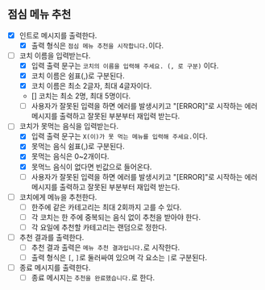 ## 점심 메뉴 추천

- [X] 인트로 메시지를 출력한다.
  - [X] 출력 형식은 `점심 메뉴 추천을 시작합니다.`이다.

- [ ] 코치 이름을 입력받는다.
  - [X] 입력 출력 문구는 `코치의 이름을 입력해 주세요. (, 로 구분)` 이다.
  - [X] 코치 이름은 쉼표(,)로 구분된다.
  - [X] 코치 이름은 최소 2글자, 최대 4글자이다.
  - [] 코치는 최소 2명, 최대 5명이다.
  - [ ] 사용자가 잘못된 입력을 하면 에러를 발생시키고 "[ERROR]"로 시작하는 에러 메시지를 출력하고 잘못된 부분부터 재입력 받는다.
- [ ] 코치가 못먹는 음식을 입력받는다.
  - [X] 입력 출력 문구는 `X(이)가 못 먹는 메뉴를 입력해 주세요.`이다.
  - [X] 못먹는 음식 쉼표(,)로 구분된다.
  - [X] 못먹는 음식은 0~2개이다.
  - [X] 못먹느 음식이 없다면 빈값으로 들어온다.
  - [ ] 사용자가 잘못된 입력을 하면 에러를 발생시키고 "[ERROR]"로 시작하는 에러 메시지를 출력하고 잘못된 부분부터 재입력 받는다.
- [ ] 코치에게 메뉴을 추천한다.
  - [ ] 한주에 같은 카테고리는 최대 2회까지 고를 수 있다.
  - [ ] 각 코치는 한 주에 중복되는 음식 없이 추천을 받아야 한다.
  - [ ] 각 요일에 추천할 카테고리는 랜덤으로 정한다.
- [ ] 추천 결과를 출력한다.
  - [ ] 추천 결과 출력은 `메뉴 추천 결과입니다.`로 시작한다.
  - [ ] 출력 형식은 `[`, `]`로 둘러싸여 있으며 각 요소는 `|`로 구분된다.
- [ ] 종료 메시지를 출력한다.
  - [ ] 종료 메시지는 `추천을 완료했습니다.`로 한다.